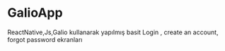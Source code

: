 # GalioApp
ReactNative,Js,Galio kullanarak yapılmış basit Login , create an account, forgot password ekranları
